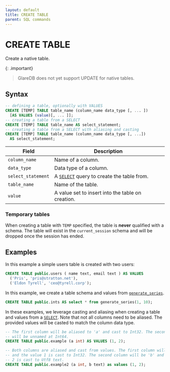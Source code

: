 ```yaml
---
layout: default
title: CREATE TABLE
parent: SQL commands
---
```


# CREATE TABLE

Create a native table.

{: .important}

> GlareDB does not yet support UPDATE for native tables.

## Syntax

```sql
-- defining a table, optionally with VALUES
CREATE [TEMP] TABLE table_name (column_name data_type [, ... ])
  [AS VALUES (value)[, ... ]];
-- creating a table from a SELECT
CREATE [TEMP] TABLE table_name AS select_statement;
-- creating a table from a SELECT with aliasing and casting
CREATE [TEMP] TABLE table_name (column_name data_type [, ...])
  AS select_statement;
```

| Field              | Description                                       |
| ------------------ | ------------------------------------------------- |
| `column_name`      | Name of a column.                                 |
| `data_type`        | Data type of a column.                            |
| `select_statement` | A [`SELECT`] query to create the table from.      |
| `table_name`       | Name of the table.                                |
| `value`            | A value set to insert into the table on creation. |

### Temporary tables

When creating a table with `TEMP` specified, the table is **never** qualified
with a schema. The table will exist in the `current_session` schema and will be
dropped once the session has ended.

## Examples

In this example a simple users table is created with two users:

```sql
CREATE TABLE public.users ( name text, email text ) AS VALUES
  ('Pris', 'pris@stratton.net'),
  ('Eldon Tyrell', 'ceo@tyrell.corp');
```

In this example, we create a table schema and values from [`generate_series`].

```sql
CREATE TABLE public.ints AS select * from generate_series(1, 10);
```

In these examples, we leverage casting and aliasing when creating a table and
values from a [`SELECT`]. Note that not all columns need to be aliased. The
provided values will be casted to match the column data type.

```sql
-- The first column will be aliased to 'a' and cast to Int32. The second column
-- will be unnamed at Int64.
CREATE TABLE public.example (a int) AS VALUES (1, 2);

-- Both columns are aliased and cast from values. The first column will be 'a'
-- and the value 1 is cast to Int32. The second column will be 'b' and the value
-- 2 is cast to Utf8 text.
CREATE TABLE public.example2 (a int, b text) as values (1, 2);
```

[`SELECT`]: /glaredb/sql-commands/select/
[`generate_series`]: /glaredb/sq-functions/generate_series/
